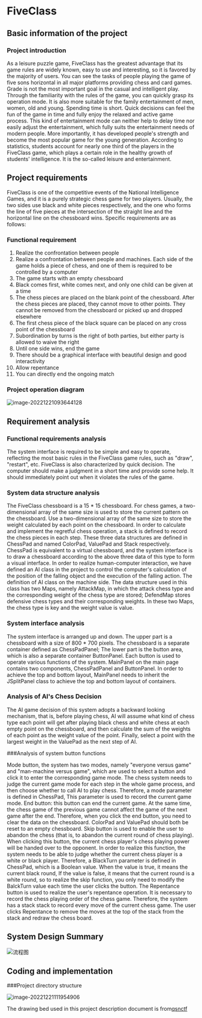 # FiveClass

## Basic information of the project

### Project introduction

As a leisure puzzle game, FiveClass has the greatest advantage that its game rules are widely known, easy to use and interesting, so it is favored by the majority of users. You can see the tasks of people playing the game of five sons horizontal in all major platforms providing chess and card games. Grade is not the most important goal in the casual and intelligent play. Through the familiarity with the rules of the game, you can quickly grasp its operation mode. It is also more suitable for the family entertainment of men, women, old and young. Spending time is short. Quick decisions can feel the fun of the game in time and fully enjoy the relaxed and active game process. This kind of entertainment mode can neither help to delay time nor easily adjust the entertainment, which fully suits the entertainment needs of modern people. More importantly, it has developed people's strength and become the most popular game for the young generation. According to statistics, students account for nearly one third of the players in the FiveClass game, which plays a certain role in the healthy growth of students' intelligence. It is the so-called leisure and entertainment.

## Project requirements

FiveClass is one of the competitive events of the National Intelligence Games, and it is a purely strategic chess game for two players. Usually, the two sides use black and white pieces respectively, and the one who forms the line of five pieces at the intersection of the straight line and the horizontal line on the chessboard wins. Specific requirements are as follows:

### Functional requirement

1. Realize the confrontation between people
2. Realize a confrontation between people and machines. Each side of the game holds a piece of chess, and one of them is required to be controlled by a computer
3. The game starts with an empty chessboard
4. Black comes first, white comes next, and only one child can be given at a time
5. The chess pieces are placed on the blank point of the chessboard. After the chess pieces are placed, they cannot move to other points. They cannot be removed from the chessboard or picked up and dropped elsewhere
6. The first chess piece of the black square can be placed on any cross point of the chessboard
7. Subordination by turns is the right of both parties, but either party is allowed to waive the right
8. Until one side wins, end the game
9. There should be a graphical interface with beautiful design and good interactivity
10. Allow repentance
11. You can directly end the ongoing match

### Project operation diagram

![image-20221221093644128](https://bbs.qsnctf.com/data/attachment/forum/202212/21/151916bnjgd5a8qo5btoyq.png)

## Requirement analysis

### Functional requirements analysis

The system interface is required to be simple and easy to operate, reflecting the most basic rules in the FiveClass game rules, such as "draw", "restart", etc. FiveClass is also characterized by quick decision. The computer should make a judgment in a short time and provide some help. It should immediately point out when it violates the rules of the game.

### System data structure analysis

The FiveClass chessboard is a 15 * 15 chessboard. For chess games, a two-dimensional array of the same size is used to store the current pattern on the chessboard. Use a two-dimensional array of the same size to store the weight calculated by each point on the chessboard. In order to calculate and implement the regretful chess operation, a stack is defined to record the chess pieces in each step. These three data structures are defined in ChessPad and named ColorPad, ValuePad and Stack respectively. ChessPad is equivalent to a virtual chessboard, and the system interface is to draw a chessboard according to the above three data of this type to form a visual interface.
In order to realize human-computer interaction, we have defined an AI class in the project to control the computer's calculation of the position of the falling object and the execution of the falling action.
The definition of AI class on the machine side. The data structure used in this class has two Maps, namely AttackMap, in which the attack chess type and the corresponding weight of the chess type are stored; DefendMap stores defensive chess types and their corresponding weights. In these two Maps, the chess type is key and the weight value is value.

### System interface analysis

The system interface is arranged up and down. The upper part is a chessboard with a size of 800 * 700 pixels. The chessboard is a separate container defined as ChessPadPanel; The lower part is the button area, which is also a separate container ButtonPanel. Each button is used to operate various functions of the system.
MainPanel on the main page contains two components, ChessPadPanel and ButtonPanel. In order to achieve the top and bottom layout, MainPanel needs to inherit the JSplitPanel class to achieve the top and bottom layout of containers.

### Analysis of AI's Chess Decision

The AI game decision of this system adopts a backward looking mechanism, that is, before playing chess, AI will assume what kind of chess type each point will get after playing black chess and white chess at each empty point on the chessboard, and then calculate the sum of the weights of each point as the weight value of the point. Finally, select a point with the largest weight in the ValuePad as the next step of AI.

###Analysis of system button functions

Mode button, the system has two modes, namely "everyone versus game" and "man-machine versus game", which are used to select a button and click it to enter the corresponding game mode. The chess system needs to judge the current game mode for each step in the whole game process, and then choose whether to call AI to play chess. Therefore, a mode parameter is defined in ChessPad, This parameter is used to record the current game mode.
End button: this button can end the current game. At the same time, the chess game of the previous game cannot affect the game of the next game after the end. Therefore, when you click the end button, you need to clear the data on the chessboard. ColorPad and ValuePad should both be reset to an empty chessboard.
Skip button is used to enable the user to abandon the chess (that is, to abandon the current round of chess playing). When clicking this button, the current chess player's chess playing power will be handed over to the opponent. In order to realize this function, the system needs to be able to judge whether the current chess player is a white or black player. Therefore, a BlackTurn parameter is defined in ChessPad, which is a Boolean value. When the value is true, it means the current black round, If the value is false, it means that the current round is a white round, so to realize the skip function, you only need to modify the BalckTurn value each time the user clicks the button.
The Repentance button is used to realize the user's repentance operation. It is necessary to record the chess playing order of the chess game. Therefore, the system has a stack stack to record every move of the current chess game. The user clicks Repentance to remove the moves at the top of the stack from the stack and redraw the chess board.

## System Design Summary

![流程图](https://bbs.qsnctf.com/data/attachment/forum/202212/21/151916o1h1366696nv336n.jpg)

## Coding and implementation

###Project directory structure

![image-20221221111954906](https://bbs.qsnctf.com/data/attachment/forum/202212/21/151916g3i2zyzwvyswmi2w.png)


The drawing bed used in this project description document is from[qsnctf](https://bbs.qsnctf.com/)
